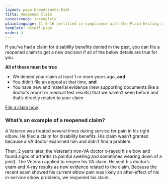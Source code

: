 ```yaml
---
layout: page-breadcrumbs.html
title: Reopened Claim
concurrence: incomplete
plainlanguage: 11-8-16 certified in compliance with the Plain Writing Act
template: detail-page
order: 4
---
```


<div class="va-introtext">

If you’ve had a claim for disability benefits denied in the past, you can file a reopened claim to get a new decision if all of the below details are true for you.

</div>

**All of these must be true**
- We denied your claim at least 1 or more years ago, **and**
- You didn’t file an appeal at that time, **and**
- You have new and material evidence (new supporting documents like a doctor’s report or medical test results) that we haven’t seen before and that’s directly related to your claim

[File a claim now](/disability-benefits/apply/).

### What’s an example of a reopened claim?<br>
A Veteran was treated several times during service for pain in his right elbow. He filed a claim for disability benefits. His claim wasn’t granted because a VA doctor examined him and didn’t find a problem. 

Then, 2 years later, the Veteran’s non-VA doctor x-rayed his elbow and found signs of arthritis (a painful swelling and sometimes wearing down of a joint). The Veteran applied to reopen his VA claim. He sent his doctor’s exam and X-ray results as new evidence related to the claim. Because the recent exam showed his current elbow pain was likely an after-effect of his in-service elbow problems, we reopened his claim.
